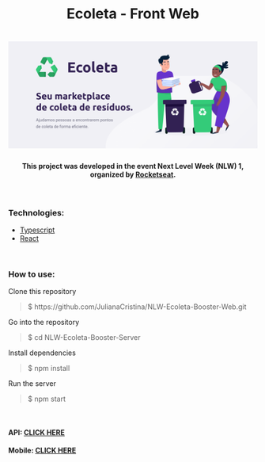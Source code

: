 <h1 align="center"> Ecoleta - Front Web </h1> 

<h1 align="center">
    <img alt="NextLevelWeek" title="#NextLevelWeek" src="./src/assets/banner.png" />
</h1>

<h4 align="center"> This project was developed in the event Next Level Week (NLW) 1, organized by
<a href="https://rocketseat.com.br/">Rocketseat</a>.
</h4>

<br>

<h3> Technologies: </h3>

<ul>
<li><a href="https://www.typescriptlang.org/">Typescript</a></li>
<li><a href="https://reactjs.org/">React</a></li>
</ul>

<br>

<h3> How to use: </h3>

<p> Clone this repository </p>
<blockquote>$ https://github.com/JulianaCristina/NLW-Ecoleta-Booster-Web.git</blockquote>
<p> Go into the repository </p>
<blockquote>$ cd NLW-Ecoleta-Booster-Server</blockquote>
<p> Install dependencies </p>
<blockquote>$ npm install</blockquote>
<p> Run the server </p>
<blockquote>$ npm start</blockquote>

<br>

<h4> API:
<a href="https://github.com/JulianaCristina/NLW-Ecoleta-Booster-Server">CLICK HERE</a>  
</h4> 
<h4> Mobile:
<a href="https://github.com/JulianaCristina/NLW-Ecoleta-Booster-Mobile">CLICK HERE</a>  
</h4> 
